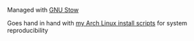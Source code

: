 Managed with [GNU Stow](https://www.gnu.org/software/stow/)

Goes hand in hand with [my Arch Linux install scripts](https://codeberg.org/eleina/dotfiles/src/branch/main/common/dot-config/scripts/arch) for system reproducibility
